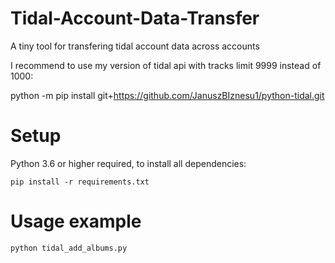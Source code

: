 # Tidal-Account-Data-Transfer
A tiny tool for transfering tidal account data across accounts

I recommend to use my version of tidal api with tracks limit 9999 instead of 1000:

python -m pip install git+https://github.com/JanuszBIznesu1/python-tidal.git

# Setup
Python 3.6 or higher required, to install all dependencies:
```shell
pip install -r requirements.txt
```

# Usage example

```shell
python tidal_add_albums.py
```
